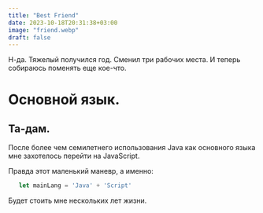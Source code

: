 ```yaml
---
title: "Best Friend"
date: 2023-10-18T20:31:38+03:00
image: "friend.webp"
draft: false
---
```



Н-да. Тяжелый получился год. Сменил три рабочих места.
И теперь собираюсь поменять еще кое-что.

# Основной язык.

## Та-дам.

После более чем семилетнего использования Java как основного языка
мне захотелось перейти на JavaScript.

Правда этот маленький маневр, а именно:

```JavaScript
   let mainLang = 'Java' + 'Script'
```

Будет стоить мне нескольких лет жизни. 